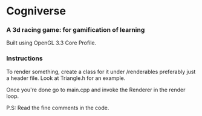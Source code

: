 # Cogniverse

### A 3d racing game: for gamification of learning

Built using OpenGL 3.3 Core Profile.

### Instructions

To render something, create a class for it under /renderables 
preferably just a header file. 
Look at Triangle.h for an example.

Once you're done go to main.cpp and invoke the Renderer in the
render loop.

P.S: Read the fine comments in the code.
